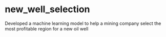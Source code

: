# new_well_selection
Developed a machine learning model to help a mining company select the most profitable region for a new oil well
